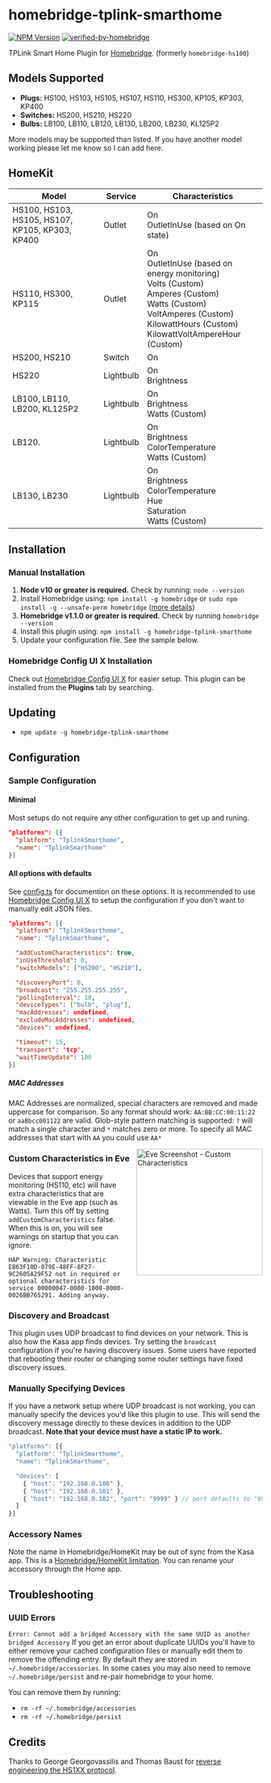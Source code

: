 <!-- markdownlint-disable MD033 -->

# homebridge-tplink-smarthome

[![NPM Version](https://img.shields.io/npm/v/homebridge-tplink-smarthome.svg)](https://www.npmjs.com/package/homebridge-tplink-smarthome)
[![verified-by-homebridge](https://badgen.net/badge/homebridge/verified/purple)](https://github.com/homebridge/homebridge/wiki/Verified-Plugins)

TPLink Smart Home Plugin for [Homebridge](https://github.com/nfarina/homebridge). (formerly `homebridge-hs100`)

## Models Supported

- **Plugs:** HS100, HS103, HS105, HS107, HS110, HS300, KP105, KP303, KP400
- **Switches:** HS200, HS210, HS220
- **Bulbs:** LB100, LB110, LB120, LB130, LB200, LB230, KL125P2

More models may be supported than listed. If you have another model working please let me know so I can add here.

## HomeKit

| Model                                           | Service   | Characteristics                                                                                                                                                                                    |
| ----------------------------------------------- | --------- | -------------------------------------------------------------------------------------------------------------------------------------------------------------------------------------------------- |
| HS100, HS103, HS105, HS107, KP105, KP303, KP400 | Outlet    | On<br/>OutletInUse (based on On state)                                                                                                                                                             |
| HS110, HS300, KP115                             | Outlet    | On<br/>OutletInUse (based on energy monitoring)<br/>Volts (Custom)<br/>Amperes (Custom)<br/>Watts (Custom)<br/>VoltAmperes (Custom)<br/>KilowattHours (Custom)<br/>KilowattVoltAmpereHour (Custom) |
| HS200, HS210                                    | Switch    | On                                                                                                                                                                                                 |
| HS220                                           | Lightbulb | On<br/>Brightness                                                                                                                                                                                  |
| LB100, LB110, LB200, KL125P2                    | Lightbulb | On<br/>Brightness<br/>Watts (Custom)                                                                                                                                                               |
| LB120.                                          | Lightbulb | On<br/>Brightness<br/>ColorTemperature<br/>Watts (Custom)                                                                                                                                          |
| LB130, LB230                                    | Lightbulb | On<br/>Brightness<br/>ColorTemperature<br/>Hue<br/>Saturation<br/>Watts (Custom)                                                                                                                   |

## Installation

### Manual Installation

1. **Node v10 or greater is required.** Check by running: `node --version`
2. Install Homebridge using: `npm install -g homebridge` or `sudo npm install -g --unsafe-perm homebridge` ([more details](https://github.com/nfarina/homebridge#installation))
3. **Homebridge v1.1.0 or greater is required.** Check by running `homebridge --version`
4. Install this plugin using: `npm install -g homebridge-tplink-smarthome`
5. Update your configuration file. See the sample below.

### Homebridge Config UI X Installation

Check out [Homebridge Config UI X](https://github.com/oznu/homebridge-config-ui-x) for easier setup. This plugin can be installed from the **Plugins** tab by searching.

## Updating

- `npm update -g homebridge-tplink-smarthome`

## Configuration

### Sample Configuration

#### Minimal

Most setups do not require any other configuration to get up and runing.

```json
"platforms": [{
  "platform": "TplinkSmarthome",
  "name": "TplinkSmarthome"
}]
```

#### All options with defaults

See [config.ts](src/config.ts) for documention on these options. It is recommended to use [Homebridge Config UI X](https://github.com/oznu/homebridge-config-ui-x) to setup the configuration if you don't want to manually edit JSON files.

```json
"platforms": [{
  "platform": "TplinkSmarthome",
  "name": "TplinkSmarthome",

  "addCustomCharacteristics": true,
  "inUseThreshold": 0,
  "switchModels": ["HS200", "HS210"],

  "discoveryPort": 0,
  "broadcast": "255.255.255.255",
  "pollingInterval": 10,
  "deviceTypes": ["bulb", "plug"],
  "macAddresses": undefined,
  "excludeMacAddresses": undefined,
  "devices": undefined,

  "timeout": 15,
  "transport": 'tcp',
  "waitTimeUpdate": 100
}]
```

##### MAC Addresses

MAC Addresses are normalized, special characters are removed and made uppercase for comparison. So any format should work: `AA:BB:CC:00:11:22` or `aaBbcc001122` are valid. Glob-style pattern matching is supported: `?` will match a single character and `*` matches zero or more. To specify all MAC addresses that start with `AA` you could use `AA*`

<img src="https://user-images.githubusercontent.com/1383980/30236344-5ca0e866-94cc-11e7-9cf7-bb5632291082.png" align="right" alt="Eve Screenshot - Custom Characteristics" width=250>

### Custom Characteristics in Eve

Devices that support energy monitoring (HS110, etc) will have extra characteristics that are viewable in the Eve app (such as Watts). Turn this off by setting `addCustomCharacteristics` false. When this is on, you will see warnings on startup that you can ignore.

```text
HAP Warning: Characteristic E863F10D-079E-48FF-8F27-9C2605A29F52 not in required or optional characteristics for service 00000047-0000-1000-8000-0026BB765291. Adding anyway.
```

### Discovery and Broadcast

This plugin uses UDP broadcast to find devices on your network. This is also how the Kasa app finds devices. Try setting the `broadcast` configuration if you're having discovery issues. Some users have reported that rebooting their router or changing some router settings have fixed discovery issues.

### Manually Specifying Devices

If you have a network setup where UDP broadcast is not working, you can manually specify the devices you'd like this plugin to use. This will send the discovery message directly to these devices in addition to the UDP broadcast. **Note that your device must have a static IP to work.**

```js
"platforms": [{
  "platform": "TplinkSmarthome",
  "name": "TplinkSmarthome",

  "devices": [
    { "host": "192.168.0.100" },
    { "host": "192.168.0.101" },
    { "host": "192.168.0.102", "port": "9999" } // port defaults to "9999" but can be overriden
  ]
}]
```

### Accessory Names

Note the name in Homebridge/HomeKit may be out of sync from the Kasa app. This is a [Homebridge/HomeKit limitation](https://github.com/nfarina/homebridge#limitations). You can rename your accessory through the Home app.

## Troubleshooting

### UUID Errors

`Error: Cannot add a bridged Accessory with the same UUID as another bridged Accessory`
If you get an error about duplicate UUIDs you'll have to either remove your cached configuration files or manually edit them to remove the offending entry. By default they are stored in `~/.homebridge/accessories`. In some cases you may also need to remove `~/.homebridge/persist` and re-pair homebridge to your home.

You can remove them by running:

- `rm -rf ~/.homebridge/accessories`
- `rm -rf ~/.homebridge/persist`

## Credits

Thanks to George Georgovassilis and Thomas Baust for [reverse engineering the HS1XX protocol](https://blog.georgovassilis.com/2016/05/07/controlling-the-tp-link-hs100-wi-fi-smart-plug/).
